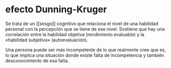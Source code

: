 # efecto Dunning-Kruger
Se trata de un [[sesgo]] cognitivo que relaciona el nivel de una habilidad personal con la percepción que se tiene de ese nivel. Sostiene que hay una correlación entre la habilidad objetiva (rendimiento evaluable) y la «habilidad subjetiva» (autoevaluación).

Una persona puede ser más incompetente de lo que realmente cree que es, lo que implica una situación donde existe falta de incompetencia y también desconocimiento de esa falta.
